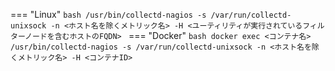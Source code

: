 === "Linux"
    ```bash
    /usr/bin/collectd-nagios -s /var/run/collectd-unixsock -n <ホスト名を除くメトリック名> -H <ユーティリティが実行されているフィルターノードを含むホストのFQDN>
    ```
=== "Docker"
    ```bash
    docker exec <コンテナ名> /usr/bin/collectd-nagios -s /var/run/collectd-unixsock -n <ホスト名を除くメトリック名> -H <コンテナID>
    ```